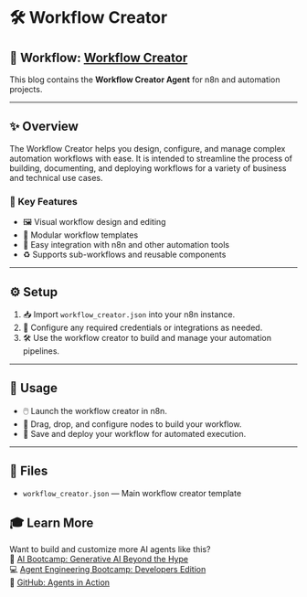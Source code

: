 # 🛠️ Workflow Creator
## 🔀 Workflow: [Workflow Creator](https://github.com/aminajavaid30/agents-in-action/edit/substack-blogs/docs/workflow-creator.md)
This blog contains the **Workflow Creator Agent** for n8n and automation projects.

---

## ✨ Overview
The Workflow Creator helps you design, configure, and manage complex automation workflows with ease. It is intended to streamline the process of building, documenting, and deploying workflows for a variety of business and technical use cases.

### 🚀 Key Features
- 🖼️ Visual workflow design and editing
- 🧩 Modular workflow templates
- 🔗 Easy integration with n8n and other automation tools
- ♻️ Supports sub-workflows and reusable components

---

## ⚙️ Setup
1. 📥 Import `workflow_creator.json` into your n8n instance.
2. 🔑 Configure any required credentials or integrations as needed.
3. 🛠️ Use the workflow creator to build and manage your automation pipelines.

---

## 🚦 Usage
- 🖱️ Launch the workflow creator in n8n.
- 🧩 Drag, drop, and configure nodes to build your workflow.
- 🚀 Save and deploy your workflow for automated execution.

---

## 📁 Files
- `workflow_creator.json` — Main workflow creator template

## 🎓 Learn More
Want to build and customize more AI agents like this?\
🤖 [AI Bootcamp: Generative AI Beyond the Hype](https://maven.com/boring-bot/ml-system-design)\
💻 [Agent Engineering Bootcamp: Developers Edition](https://maven.com/boring-bot/advanced-llm)\
📂 [GitHub: Agents in Action](https://github.com/traversaal-ai/agents-in-action)


